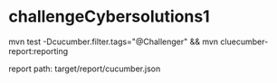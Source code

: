 # challengeCybersolutions1


mvn test -Dcucumber.filter.tags="@Challenger" && mvn cluecumber-report:reporting

report path: target/report/cucumber.json
